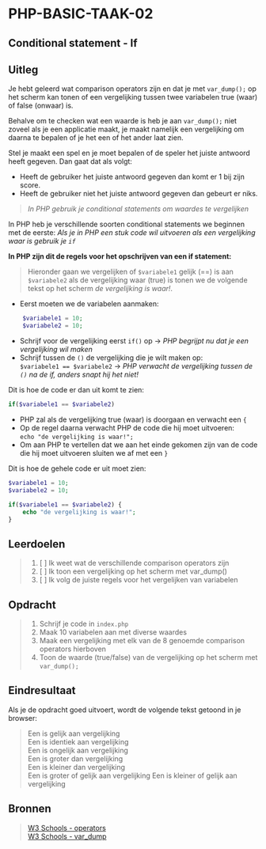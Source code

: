 # PHP-BASIC-TAAK-02
## Conditional statement - If
## Uitleg
Je hebt geleerd wat comparison operators zijn en dat je met `var_dump();` op het scherm kan tonen of een vergelijking tussen twee variabelen true (waar) of false (onwaar) is.
>
Behalve om te checken wat een waarde is heb je aan `var_dump();` niet zoveel als je een applicatie maakt, je maakt namelijk een vergelijking om daarna te bepalen of je het een of het ander laat zien.
>
Stel je maakt een spel en je moet bepalen of de speler het juiste antwoord heeft gegeven. Dan gaat dat als volgt:  
* Heeft de gebruiker het juiste antwoord gegeven dan komt er 1 bij zijn score.
* Heeft de gebruiker niet het juiste antwoord gegeven dan gebeurt er niks.
>
>_In PHP gebruik je conditional statements om waardes te vergelijken_  
>
In PHP heb je verschillende soorten conditional statements we beginnen met de eerste:  _Als je in PHP een stuk code wil uitvoeren als een vergelijking waar is gebruik je `if`_

**In PHP zijn dit de regels voor het opschrijven van een if statement:**  
>Hieronder gaan we vergelijken of `$variabele1` gelijk (==) is aan `$variabele2` als de vergelijking waar (true) is tonen we de volgende tekst op het scherm _de vergelijking is waar!_.
* Eerst moeten we de variabelen aanmaken:
```php
    $variabele1 = 10;
    $variabele2 = 10;
```

* Schrijf voor de vergelijking eerst `if()` op -> _PHP begrijpt nu dat je een vergelijking wil maken_
* Schrijf tussen de `()` de vergelijking die je wilt maken op:  
`$variabele1 == $variabele2` -> _PHP verwacht de vergelijking tussen de `()` na de if, anders snapt hij het niet!_  
>
Dit is hoe de code er dan uit komt te zien:
```php
if($variabele1 == $variabele2)
```
* PHP zal als de vergelijking true (waar) is doorgaan en verwacht een `{`
* Op de regel daarna verwacht PHP de code die hij moet uitvoeren:  
`echo "de vergelijking is waar!";`
* Om aan PHP te vertellen dat we aan het einde gekomen zijn van de code die hij moet uitvoeren sluiten we af met een `}`  
>
Dit is hoe de gehele code er uit moet zien:
```php
$variabele1 = 10;
$variabele2 = 10;

if($variabele1 == $variabele2) {
    echo "de vergelijking is waar!";
}
```



## Leerdoelen
>1. [ ] Ik weet wat de verschillende comparison operators zijn
>2. [ ] Ik toon een vergelijking op het scherm met var_dump()
>3. [ ] Ik volg de juiste regels voor het vergelijken van variabelen

## Opdracht

>1. Schrijf je code in `index.php`
>2. Maak 10 variabelen aan met diverse waardes
>3. Maak een vergelijking met elk van de 8 genoemde comparison operators hierboven
>4. Toon de waarde (true/false) van de vergelijking op het scherm met `var_dump();` 

## Eindresultaat
Als je de opdracht goed uitvoert, wordt de volgende tekst getoond in je browser: 
>Een is gelijk aan vergelijking  
>Een is identiek aan vergelijking  
>Een is ongelijk aan vergelijking  
>Een is groter dan vergelijking  
>Een is kleiner dan vergelijking  
>Een is groter of gelijk aan vergelijking
>Een is kleiner of gelijk aan vergelijking

## Bronnen
>[W3 Schools - operators](https://www.w3schools.com/php/php_operators.asp)  
>[W3 Schools - var_dump](https://www.w3schools.com/php/func_var_var_dump.asp)
